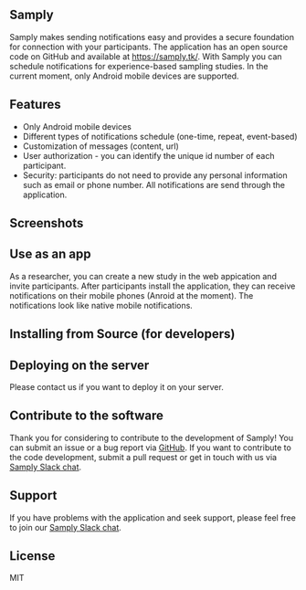 ## Samply

Samply makes sending notifications easy and provides a secure foundation for connection with your participants. The application has an open source code on GitHub and available at https://samply.tk/. With Samply you can schedule notifications for experience-based sampling studies. In the current moment, only Android mobile devices are supported.

## Features

* Only Android mobile devices
* Different types of notifications schedule (one-time, repeat, event-based)
* Customization of messages (content, url)
* User authorization - you can identify the unique id number of each participant.
* Security: participants do not need to provide any personal information such as email or phone number. All notifications are send through the application. 

## Screenshots


## Use as an app

As a researcher, you can create a new study in the web appication and invite participants. After participants install the application, they can receive notifications on their mobile phones (Anroid at the moment). The notifications look like native mobile notifications.


## Installing from Source (for developers)


## Deploying on the server

Please contact us if you want to deploy it on your server.

## Contribute to the software

Thank you for considering to contribute to the development of Samply! You can submit an issue or a bug report via [GitHub](https://github.com/Yury-Shevchenko/samply/issues/new). If you want to contribute to the code development, submit a pull request or get in touch with us via [Samply Slack chat](https://join.slack.com/t/open-lab-online/shared_invite/enQtNDU3MzgzMzY4NDcxLTBjZTg1NmViYTEwYWI0NmE3MDZmM2QwMzNhZmRmNmZkMDRhMzhlNTZlZWU2OWU0MmU5YTBhMjU4MWFlYjcwYjA).

## Support

If you have problems with the application and seek support, please feel free to join our [Samply Slack chat](https://join.slack.com/t/open-lab-online/shared_invite/enQtNDU3MzgzMzY4NDcxLTBjZTg1NmViYTEwYWI0NmE3MDZmM2QwMzNhZmRmNmZkMDRhMzhlNTZlZWU2OWU0MmU5YTBhMjU4MWFlYjcwYjA).

## License

MIT
